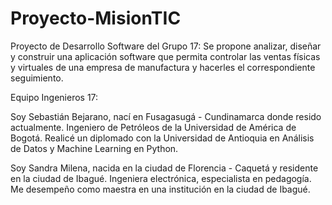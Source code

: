 # Proyecto-MisionTIC
Proyecto de Desarrollo  Software del Grupo 17: Se propone analizar, diseñar y construir una aplicación software que permita controlar las ventas físicas y virtuales de una empresa de manufactura y hacerles el correspondiente seguimiento.

Equipo Ingenieros 17:

Soy Sebastián Bejarano, nací en Fusagasugá - Cundinamarca donde resido actualmente.
Ingeniero de Petróleos de la Universidad de América de Bogotá.
Realicé un diplomado con la Universidad de Antioquia en Análisis de Datos y Machine Learning en Python.


Soy Sandra Milena, nacida en la ciudad de Florencia - Caquetá y residente en la ciudad de Ibagué. 
Ingeniera electrónica, especialista en pedagogía. 
Me desempeño como maestra en una institución en la ciudad de Ibagué. 


